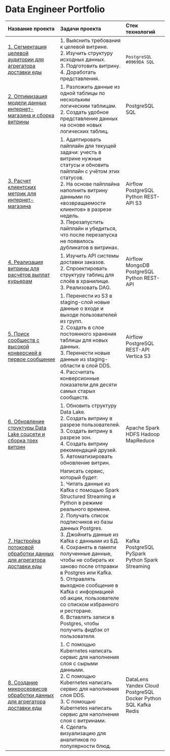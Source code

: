 # Data Engineer Portfolio

| Название проекта | Задачи проекта | Стек технологий |
| :- | :- | :- |
| [1. Сегментация целевой аудитории для агрегатора доставки еды](https://github.com/beslankumykov/portfolio/tree/main/1.%20%D0%A1%D0%B5%D0%B3%D0%BC%D0%B5%D0%BD%D1%82%D0%B0%D1%86%D0%B8%D1%8F%20%D1%86%D0%B5%D0%BB%D0%B5%D0%B2%D0%BE%D0%B9%20%D0%B0%D1%83%D0%B4%D0%B8%D1%82%D0%BE%D1%80%D0%B8%D0%B8%20%D0%B4%D0%BB%D1%8F%20%D0%B0%D0%B3%D1%80%D0%B5%D0%B3%D0%B0%D1%82%D0%BE%D1%80%D0%B0%20%D0%B4%D0%BE%D1%81%D1%82%D0%B0%D0%B2%D0%BA%D0%B8%20%D0%B5%D0%B4%D1%8B%20) | 1. Выяснить требования к целевой витрине. <br/> 2. Изучить структуру исходных данных. <br/> 3. Подготовить витрину. <br/> 4. Доработать представления. | `PostgreSQL` `#0969DA SQL` | 
| [2. Оптимизация модели данных интернет-магазина и сборка витрины](https://github.com/beslankumykov/portfolio/tree/main/2.%20%D0%9E%D0%BF%D1%82%D0%B8%D0%BC%D0%B8%D0%B7%D0%B0%D1%86%D0%B8%D1%8F%20%D0%BC%D0%BE%D0%B4%D0%B5%D0%BB%D0%B8%20%D0%B4%D0%B0%D0%BD%D0%BD%D1%8B%D1%85%20%D0%B8%D0%BD%D1%82%D0%B5%D1%80%D0%BD%D0%B5%D1%82-%D0%BC%D0%B0%D0%B3%D0%B0%D0%B7%D0%B8%D0%BD%D0%B0%20%D0%B8%20%D1%81%D0%B1%D0%BE%D1%80%D0%BA%D0%B0%20%D0%B2%D0%B8%D1%82%D1%80%D0%B8%D0%BD%D1%8B) | 1. Разложить данные из одной таблицы по нескольким логическим таблицам. <br/> 2. Создать удобное представление данных на основе новых логических таблиц. | PostgreSQL SQL |
| [3. Расчет клиентских метрик для интернет-магазина](https://github.com/beslankumykov/portfolio/tree/main/3.%20%D0%A0%D0%B0%D1%81%D1%87%D0%B5%D1%82%20%D0%BA%D0%BB%D0%B8%D0%B5%D0%BD%D1%82%D1%81%D0%BA%D0%B8%D1%85%20%D0%BC%D0%B5%D1%82%D1%80%D0%B8%D0%BA%20%D0%B4%D0%BB%D1%8F%20%D0%B8%D0%BD%D1%82%D0%B5%D1%80%D0%BD%D0%B5%D1%82-%D0%BC%D0%B0%D0%B3%D0%B0%D0%B7%D0%B8%D0%BD%D0%B0) | 1. Адаптировать пайплайн для текущей задачи: учесть в витрине нужные статусы и обновить пайплайн с учётом этих статусов. <br/> 2. На основе пайплайна наполнить витрину данными по «возвращаемости клиентов» в разрезе недель. <br/> 3. Перезапустить пайплайн и убедиться, что после перезапуска не появилось дубликатов в витринах. | Airflow PostgreSQL Python REST-API S3 |
| [4. Реализация витрины для расчётов выплат курьерам](https://github.com/beslankumykov/portfolio/tree/main/4.%20%D0%A0%D0%B5%D0%B0%D0%BB%D0%B8%D0%B7%D0%B0%D1%86%D0%B8%D1%8F%20%D0%B2%D0%B8%D1%82%D1%80%D0%B8%D0%BD%D1%8B%20%D0%B4%D0%BB%D1%8F%20%D1%80%D0%B0%D1%81%D1%87%D1%91%D1%82%D0%BE%D0%B2%20%D0%B2%D1%8B%D0%BF%D0%BB%D0%B0%D1%82%20%D0%BA%D1%83%D1%80%D1%8C%D0%B5%D1%80%D0%B0%D0%BC) | 1. Изучить API системы доставки заказов. <br/> 2. Спроектировать структуру таблиц для слоёв в хранилище. <br/> 3. Реализовать DAG. | Airflow MongoDB PostgreSQL Python REST-API |
| [5. Поиск сообществ с высокой конверсией в первое сообщение](https://github.com/beslankumykov/portfolio/tree/main/5.%20%D0%9F%D0%BE%D0%B8%D1%81%D0%BA%20%D1%81%D0%BE%D0%BE%D0%B1%D1%89%D0%B5%D1%81%D1%82%D0%B2%20%D1%81%20%D0%B2%D1%8B%D1%81%D0%BE%D0%BA%D0%BE%D0%B9%20%D0%BA%D0%BE%D0%BD%D0%B2%D0%B5%D1%80%D1%81%D0%B8%D0%B5%D0%B9%20%D0%B2%20%D0%BF%D0%B5%D1%80%D0%B2%D0%BE%D0%B5%20%D1%81%D0%BE%D0%BE%D0%B1%D1%89%D0%B5%D0%BD%D0%B8%D0%B5) | 1. Перенести из S3 в staging-слой новые данные о входе и выходе пользователей из групп. <br/> 2. Создать в слое постоянного хранения таблицы для новых данных. <br/> 3. Перенести новые данные из staging-области в слой DDS. <br/> 4. Рассчитать конверсионные показатели для десяти самых старых сообществ. | Airflow PostgreSQL REST-API Vertica S3 |
| [6. Обновление структуры Data Lake соцсети и сборка трех витрин](https://github.com/beslankumykov/portfolio/tree/main/6.%20%D0%9E%D0%B1%D0%BD%D0%BE%D0%B2%D0%BB%D0%B5%D0%BD%D0%B8%D0%B5%20%D1%81%D1%82%D1%80%D1%83%D0%BA%D1%82%D1%83%D1%80%D1%8B%20Data%20Lake%20%D1%81%D0%BE%D1%86%D1%81%D0%B5%D1%82%D0%B8%20%D0%B8%20%D1%81%D0%B1%D0%BE%D1%80%D0%BA%D0%B0%20%D1%82%D1%80%D0%B5%D1%85%20%D0%B2%D0%B8%D1%82%D1%80%D0%B8%D0%BD) | 1. Обновить структуру Data Lake. <br/> 2. Создать витрину в разрезе пользователей. <br/> 3. Создать витрину в разрезе зон. <br/> 4. Создать витрину рекомендаций друзей. <br/> 5. Автоматизировать обновление витрин. | Apache Spark HDFS Hadoop MapReduce |
| [7. Настройка потоковой обработки данных для агрегатора доставки еды](https://github.com/beslankumykov/portfolio/tree/main/7.%20%D0%9D%D0%B0%D1%81%D1%82%D1%80%D0%BE%D0%B9%D0%BA%D0%B0%20%D0%BF%D0%BE%D1%82%D0%BE%D0%BA%D0%BE%D0%B2%D0%BE%D0%B9%20%D0%BE%D0%B1%D1%80%D0%B0%D0%B1%D0%BE%D1%82%D0%BA%D0%B8%20%D0%B4%D0%B0%D0%BD%D0%BD%D1%8B%D1%85%20%D0%B4%D0%BB%D1%8F%20%D0%B0%D0%B3%D1%80%D0%B5%D0%B3%D0%B0%D1%82%D0%BE%D1%80%D0%B0%20%D0%B4%D0%BE%D1%81%D1%82%D0%B0%D0%B2%D0%BA%D0%B8%20%D0%B5%D0%B4%D1%8B) | Написать сервис, который будет: <br/> 1. Читать данные из Kafka с помощью Spark Structured Streaming и Python в режиме реального времени. <br/> 2. Получать список подписчиков из базы данных Postgres. <br/> 3. Джойнить данные из Kafka с данными из БД. <br/> 4. Сохранять в памяти полученные данные, чтобы не собирать их заново после отправки в Postgres или Kafka. <br/> 5. Отправлять выходное сообщение в Kafka с информацией об акции, пользователе со списком избранного и ресторане. <br/> 6. Вставлять записи в Postgres, чтобы получить фидбэк от пользователя. | Kafka PostgreSQL PySpark Python Spark Streaming |
| [8. Создание микросервисов обработки данных для агрегатора доставки еды](https://github.com/beslankumykov/portfolio/tree/main/8.%20%D0%A1%D0%BE%D0%B7%D0%B4%D0%B0%D0%BD%D0%B8%D0%B5%20%D0%BC%D0%B8%D0%BA%D1%80%D0%BE%D1%81%D0%B5%D1%80%D0%B2%D0%B8%D1%81%D0%BE%D0%B2%20%D0%BE%D0%B1%D1%80%D0%B0%D0%B1%D0%BE%D1%82%D0%BA%D0%B8%20%D0%B4%D0%B0%D0%BD%D0%BD%D1%8B%D1%85%20%D0%B4%D0%BB%D1%8F%20%D0%B0%D0%B3%D1%80%D0%B5%D0%B3%D0%B0%D1%82%D0%BE%D1%80%D0%B0%20%D0%B4%D0%BE%D1%81%D1%82%D0%B0%D0%B2%D0%BA%D0%B8%20%D0%B5%D0%B4%D1%8B) | 1. С помощью Kubernetes написать сервис для наполнения слоя с сырыми данными. <br/> 2. С помощью Kubernetes написать сервис для наполнения слоя DDS. <br/> 3. С помощью Kubernetes написать сервис для наполнения слоя с витринами. <br/> 4. Сделать визуализацию для аналитиков по популярности блюд. | DataLens Yandex Cloud PostgreSQL Docker Python SQL Kafka Redis |
